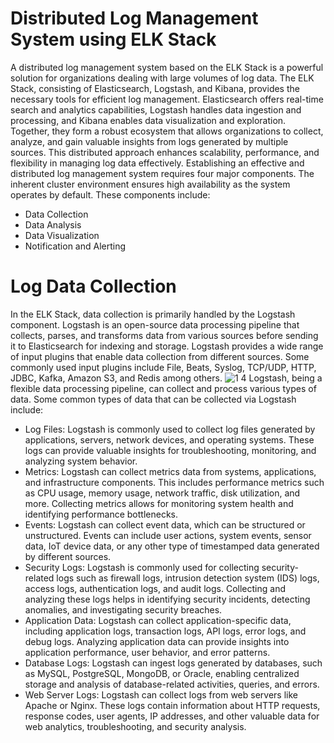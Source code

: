 # Distributed Log Management System using ELK Stack
A distributed log management system based on the ELK Stack is a powerful solution for organizations dealing with large volumes of log data. The ELK Stack, consisting of Elasticsearch, Logstash, and Kibana, provides the necessary tools for efficient log management. Elasticsearch offers real-time search and analytics capabilities, Logstash handles data ingestion and processing, and Kibana enables data visualization and exploration. Together, they form a robust ecosystem that allows organizations to collect, analyze, and gain valuable insights from logs generated by multiple sources. This distributed approach enhances scalability, performance, and flexibility in managing log data effectively. 
Establishing an effective and distributed log management system requires four major components. The inherent cluster environment ensures high availability as the system operates by default. These components include:
-	Data Collection
-	Data Analysis
-	Data Visualization
-	Notification and Alerting
# Log Data Collection
In the ELK Stack, data collection is primarily handled by the Logstash component. Logstash is an open-source data processing pipeline that collects, parses, and transforms data from various sources before sending it to Elasticsearch for indexing and storage.
Logstash provides a wide range of input plugins that enable data collection from different sources.
Some commonly used input plugins include File, Beats, Syslog, TCP/UDP, HTTP, JDBC, Kafka, Amazon S3, and Redis among others.
![1 4](https://github.com/kabbo06/elk-overview/assets/22352861/49b0dffd-48fa-4018-8ea0-ebf2bc8e1e93)
Logstash, being a flexible data processing pipeline, can collect and process various types of data. Some common types of data that can be collected via Logstash include:
- Log Files: Logstash is commonly used to collect log files generated by applications, servers, network devices, and operating systems. These logs can provide valuable insights for troubleshooting, monitoring, and analyzing system behavior.
- Metrics: Logstash can collect metrics data from systems, applications, and infrastructure components. This includes performance metrics such as CPU usage, memory usage, network traffic, disk utilization, and more. Collecting metrics allows for monitoring system health and identifying performance bottlenecks.
- Events: Logstash can collect event data, which can be structured or unstructured. Events can include user actions, system events, sensor data, IoT device data, or any other type of timestamped data generated by different sources.
- Security Logs: Logstash is commonly used for collecting security-related logs such as firewall logs, intrusion detection system (IDS) logs, access logs, authentication logs, and audit logs. Collecting and analyzing these logs helps in identifying security incidents, detecting anomalies, and investigating security breaches.
- Application Data: Logstash can collect application-specific data, including application logs, transaction logs, API logs, error logs, and debug logs. Analyzing application data can provide insights into application performance, user behavior, and error patterns.
- Database Logs: Logstash can ingest logs generated by databases, such as MySQL, PostgreSQL, MongoDB, or Oracle, enabling centralized storage and analysis of database-related activities, queries, and errors.
- Web Server Logs: Logstash can collect logs from web servers like Apache or Nginx. These logs contain information about HTTP requests, response codes, user agents, IP addresses, and other valuable data for web analytics, troubleshooting, and security analysis.


